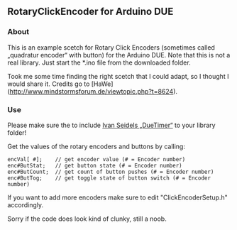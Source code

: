 ## RotaryClickEncoder for Arduino DUE 


### About

This is an example scetch for Rotary Click Encoders (sometimes called „quadratur encoder“ with button) for the Arduino DUE.
Note that this is not a real library. Just start the *.ino file from the downloaded folder.
 
Took me some time finding the right scetch that I could adapt, so I thought I would share it.  Credits go to [HaWe] (http://www.mindstormsforum.de/viewtopic.php?t=8624).


### Use

Please make sure the to include [Ivan Seidels „DueTimer“](https://github.com/ivanseidel/DueTimer) to your library folder!

Get the values of the rotary encoders and buttons by calling:
```
encVal[ #];    // get encoder value (# = Encoder number)
enc#ButStat;   // get button state (# = Encoder number)
enc#ButCount;  // get count of button pushes (# = Encoder number)
enc#ButTog;    // get toggle state of button switch (# = Encoder number)
```

If you want to add more encoders make sure to edit "ClickEncoderSetup.h" accordingly.

Sorry if the code does look kind of clunky, still a noob.




